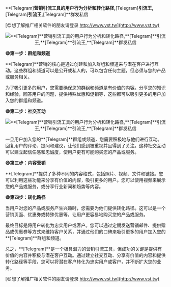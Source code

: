 **[Telegram]**营销引流工具的用户行为分析和转化路径,**[Telegram]**引流王,**[Telegram]**引流王,**[Telegram]**群发私信

[😍想了解推广相关软件的朋友请登录 http://www.vst.tw](http://www.vst.tw)

 <center><img src="https://vst.tw/MP4/tuiguang/png/0.png" alt="**[Telegram]**营销引流工具的用户行为分析和转化路径,**[Telegram]**引流王,**[Telegram]**引流王,**[Telegram]**群发私信"></center>

**😄第一步：群组和频道**

**[Telegram]**营销的核心是通过创建和加入群组和频道来与潜在客户进行互动。这些群组和频道可以是公开或私人的，可以包含任何主题，但必须与您的产品或服务相关。

为了吸引更多的用户，您需要确保您的群组和频道是有价值的内容。分享您的知识和经验，回答用户的问题，提供特殊优惠和促销等，这些都可以吸引更多的用户加入您的群组和频道。

**😄第二步：社交互动**

 <center><img src="https://vst.tw/MP4/tuiguang/png/5.png" alt="**[Telegram]**营销引流工具的用户行为分析和转化路径,**[Telegram]**引流王,**[Telegram]**引流王,**[Telegram]**群发私信"></center>

一旦用户加入您的**[Telegram]**群组或频道，您需要积极地与他们进行互动。回复用户的评论、提问和建议，让他们感到被重视并且得到了关注。这种社交互动可以建立起信任感和忠诚度，使用户更有可能购买您的产品或服务。

**😄第三步：内容营销**

**[Telegram]**提供了多种不同的内容格式，包括照片、视频、文件和链接。您可以利用这些功能来分享有价值的内容，吸引更多的用户。您可以使用视频来展示您的产品或服务，或分享行业新闻和趋势等内容。

**😄第四步：转化路径**

当用户对您的产品或服务产生兴趣时，您需要为他们提供转化路径。这可以是一个营销页面、优惠券或特殊优惠等，让用户更容易地购买您的产品或服务。

最终目标是将用户转化为忠实用户或客户。您可以通过定期发送营销邮件、提供赠品或优惠券等方式来维持客户关系，并通过他们的口碑来吸引更多的用户加入您的**[Telegram]**群组和频道。

总之，**[Telegram]**是一个极具潜力的营销引流工具，但成功的关键是提供有价值的内容并积极与潜在客户互动。通过建立社交互动、分享有价值的内容和提供转化路径等手段，您可以将潜在客户转化为忠实用户或客户，并不断扩大您的业务。

[😍想了解推广相关软件的朋友请登录 http://www.vst.tw](http://www.vst.tw)



